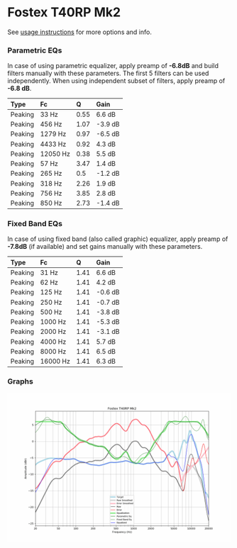 # Fostex T40RP Mk2
See [usage instructions](https://github.com/jaakkopasanen/AutoEq#usage) for more options and info.

### Parametric EQs
In case of using parametric equalizer, apply preamp of **-6.8dB** and build filters manually
with these parameters. The first 5 filters can be used independently.
When using independent subset of filters, apply preamp of **-6.8 dB**.

| Type    | Fc       |    Q | Gain    |
|:--------|:---------|:-----|:--------|
| Peaking | 33 Hz    | 0.55 | 6.6 dB  |
| Peaking | 456 Hz   | 1.07 | -3.9 dB |
| Peaking | 1279 Hz  | 0.97 | -6.5 dB |
| Peaking | 4433 Hz  | 0.92 | 4.3 dB  |
| Peaking | 12050 Hz | 0.38 | 5.5 dB  |
| Peaking | 57 Hz    | 3.47 | 1.4 dB  |
| Peaking | 265 Hz   | 0.5  | -1.2 dB |
| Peaking | 318 Hz   | 2.26 | 1.9 dB  |
| Peaking | 756 Hz   | 3.85 | 2.8 dB  |
| Peaking | 850 Hz   | 2.73 | -1.4 dB |

### Fixed Band EQs
In case of using fixed band (also called graphic) equalizer, apply preamp of **-7.8dB**
(if available) and set gains manually with these parameters.

| Type    | Fc       |    Q | Gain    |
|:--------|:---------|:-----|:--------|
| Peaking | 31 Hz    | 1.41 | 6.6 dB  |
| Peaking | 62 Hz    | 1.41 | 4.2 dB  |
| Peaking | 125 Hz   | 1.41 | -0.6 dB |
| Peaking | 250 Hz   | 1.41 | -0.7 dB |
| Peaking | 500 Hz   | 1.41 | -3.8 dB |
| Peaking | 1000 Hz  | 1.41 | -5.3 dB |
| Peaking | 2000 Hz  | 1.41 | -3.1 dB |
| Peaking | 4000 Hz  | 1.41 | 5.7 dB  |
| Peaking | 8000 Hz  | 1.41 | 6.5 dB  |
| Peaking | 16000 Hz | 1.41 | 6.3 dB  |

### Graphs
![](./Fostex%20T40RP%20Mk2.png)